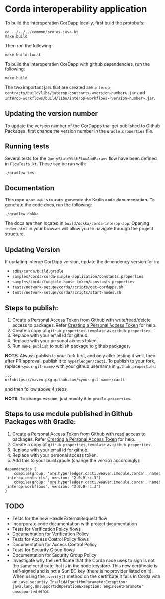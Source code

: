 <!--
 Copyright IBM Corp. All Rights Reserved.

 SPDX-License-Identifier: CC-BY-4.0
 -->
# Corda interoperability application

To build the interoperation CorDapp locally, first build the protobufs:
```
cd ../../../common/protos-java-kt
make build
```
Then run the following:
```
make build-local
```

To build the interoperation CorDapp with github dependencies, run the following:

```
make build
```

The two important jars that are created are
`interop-contracts/build/libs/interop-contracts-<version-number>.jar` and
`interop-workflows/build/libs/interop-workflows-<version-number>.jar`.

## Updating the version number

To update the version number of the CorDapps that get published to Github Packages,
first change the version number in the `gradle.properties` file.

## Running tests

Several tests for the `QueryStateWithFlowAndParams` flow have been defined in
`FlowTests.kt`. These can be run with:

```
./gradlew test
```

## Documentation

This repo uses `Dokka` to auto-generate the Kotlin code documentation. To
generate the code docs, run the following:

```
./gradlew dokka
```

The docs are then located in `build/dokka/corda-interop-app`. Opening
`index.html` in your browser will allow you to navigate through the project
structure.

## Updating Version

If updating Interop CorDapp version, update the dependency version for in:
* `sdks/corda/build.gradle`
* `samples/corda/corda-simple-application/constants.properties`
* `samples/corda/fungible-house-token/constants.properties`
* `tests/network-setups/corda/scripts/get-cordapps.sh`
* `tests/network-setups/corda/scripts/start-nodes.sh`

## Steps to publish:

1) Create a Personal Access Token from Github with write/read/delete access to packages. Refer [Creating a Personal Access Token](https://docs.github.com/en/github/authenticating-to-github/keeping-your-account-and-data-secure/creating-a-personal-access-token) for help.
2) Create a copy of `github.properties.template` as `github.properties`.
3) Replace <GITHUB Email> with your email id for github.
3) Replace <GITHUB Personal Access Token> with your personal access token.
4) Run `make publish` to publish package to github packages.

**NOTE:** Always publish to your fork first, and only after testing it well, then 
after PR approval, publish it to `hyperledger/cacti`.
To publish to your fork, replace `<your-git-name>` with your github username in `github.properties`:
```
...
url=https://maven.pkg.github.com/<your-git-name>/cacti
```
and then follow above 4 steps.

**NOTE:** To change version, just modify it in `gradle.properties`.

## Steps to use module published in Github Packages with Gradle:

1) Create a Personal Access Token from Github with read access to packages. Refer [Creating a Personal Access Token](https://docs.github.com/en/github/authenticating-to-github/keeping-your-account-and-data-secure/creating-a-personal-access-token) for help.
2) Create a copy of `github.properties.template` as `github.properties`.
3) Replace <GITHUB Email> with your email id for github.
4) Replace <GITHUB Personal Access Token> with your personal access token.
5) Add this to your build.gradle (change the version accordingly):
```
dependencies {
	compile(group: 'org.hyperledger.cacti.weaver.imodule.corda', name: 'interop-contracts', version: "2.0.0-rc.3")
	compile(group: 'org.hyperledger.cacti.weaver.imodule.corda', name: 'interop-workflows', version: "2.0.0-rc.3")
}
```

## TODO

- Tests for the new HandleExternalRequest flow
- Incorporate code documentation with project documentation
- Tests for Verification Policy flows
- Documentation for Verification Policy
- Tests for Access Control Policy flows
- Documentation for Access Control Policy
- Tests for Security Group flows
- Documentation for Security Group Policy
- Investigate why the certificate that the Corda node uses to sign is not the
  same certificate that is in the node keystore. This new certificate is
  self-signed and is not a Sun EC key (there is no provider listed on it). When
  using the `.verify()` method on the certificate it fails in Corda with an
  `java.security.InvalidAlgorithmParameterException: java.lang.UnsupportedOperationException: engineSetParameter unsupported`
  error.
